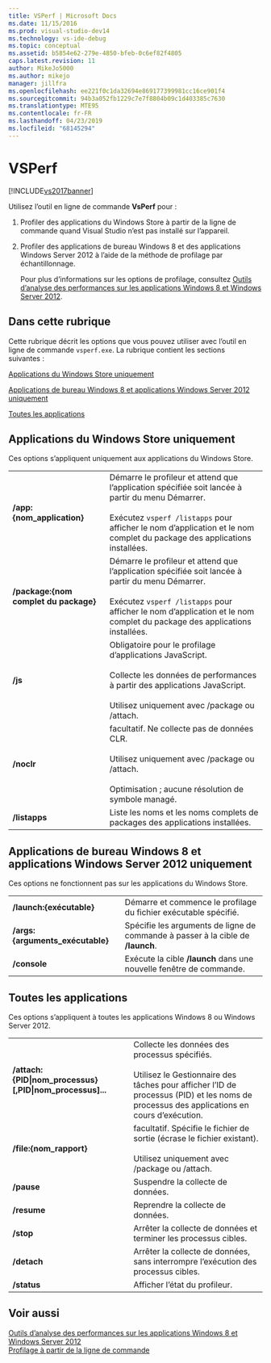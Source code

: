 ```yaml
---
title: VSPerf | Microsoft Docs
ms.date: 11/15/2016
ms.prod: visual-studio-dev14
ms.technology: vs-ide-debug
ms.topic: conceptual
ms.assetid: b5854e62-279e-4850-bfeb-0c6ef82f4805
caps.latest.revision: 11
author: MikeJo5000
ms.author: mikejo
manager: jillfra
ms.openlocfilehash: ee221f0c1da32694e869177399981cc16ce901f4
ms.sourcegitcommit: 94b3a052fb1229c7e7f8804b09c1d403385c7630
ms.translationtype: MTE95
ms.contentlocale: fr-FR
ms.lasthandoff: 04/23/2019
ms.locfileid: "68145294"
---
```

# <a name="vsperf"></a>VSPerf
[!INCLUDE[vs2017banner](../includes/vs2017banner.md)]

Utilisez l’outil en ligne de commande **VsPerf** pour :  
  
1. Profiler des applications du Windows Store à partir de la ligne de commande quand Visual Studio n’est pas installé sur l’appareil.  
  
2. Profiler des applications de bureau Windows 8 et des applications Windows Server 2012 à l’aide de la méthode de profilage par échantillonnage.  
  
   Pour plus d’informations sur les options de profilage, consultez [Outils d’analyse des performances sur les applications Windows 8 et Windows Server 2012](../profiling/performance-tools-on-windows-8-and-windows-server-2012-applications.md).  
  
## <a name="BKMK_In_this_topic"></a> Dans cette rubrique  
 Cette rubrique décrit les options que vous pouvez utiliser avec l’outil en ligne de commande `vsperf.exe`. La rubrique contient les sections suivantes :  
  
 [Applications du Windows Store uniquement](#BKMK_windows_store_apps_only)  
  
 [Applications de bureau Windows 8 et applications Windows Server 2012 uniquement](#BKMK_Windows_8_classic_applications_and_Windows_Server_2012_applications_only)  
  
 [Toutes les applications](#BKMK_All_applications)  
  
## <a name="BKMK_windows_store_apps_only"></a> Applications du Windows Store uniquement  
 Ces options s’appliquent uniquement aux applications du Windows Store.  
  
|||  
|-|-|  
|**/app:{nom_application}**|Démarre le profileur et attend que l’application spécifiée soit lancée à partir du menu Démarrer.<br /><br /> Exécutez `vsperf /listapps` pour afficher le nom d’application et le nom complet du package des applications installées.|  
|**/package:{nom complet du package}**|Démarre le profileur et attend que l’application spécifiée soit lancée à partir du menu Démarrer.<br /><br /> Exécutez `vsperf /listapps` pour afficher le nom d’application et le nom complet du package des applications installées.|  
|**/js**|Obligatoire pour le profilage d’applications JavaScript.<br /><br /> Collecte les données de performances à partir des applications JavaScript.<br /><br /> Utilisez uniquement avec /package ou /attach.|  
|**/noclr**|facultatif. Ne collecte pas de données CLR.<br /><br /> Utilisez uniquement avec /package ou /attach.<br /><br /> Optimisation ; aucune résolution de symbole managé.|  
|**/listapps**|Liste les noms et les noms complets de packages des applications installées.|  
  
## <a name="BKMK_Windows_8_classic_applications_and_Windows_Server_2012_applications_only"></a> Applications de bureau Windows 8 et applications Windows Server 2012 uniquement  
 Ces options ne fonctionnent pas sur les applications du Windows Store.  
  
|||  
|-|-|  
|**/launch:{exécutable}**|Démarre et commence le profilage du fichier exécutable spécifié.|  
|**/args:{arguments_exécutable}**|Spécifie les arguments de ligne de commande à passer à la cible de **/launch**.|  
|**/console**|Exécute la cible **/launch** dans une nouvelle fenêtre de commande.|  
  
## <a name="BKMK_All_applications"></a>Toutes les applications  
 Ces options s’appliquent à toutes les applications Windows 8 ou Windows Server 2012.  
  
|||  
|-|-|  
|**/attach:{PID&#124;nom_processus}[,PID&#124;nom_processus]...**|Collecte les données des processus spécifiés.<br /><br /> Utilisez le Gestionnaire des tâches pour afficher l’ID de processus (PID) et les noms de processus des applications en cours d’exécution.|  
|**/file:{nom_rapport}**|facultatif. Spécifie le fichier de sortie (écrase le fichier existant).<br /><br /> Utilisez uniquement avec /package ou /attach.|  
|**/pause**|Suspendre la collecte de données.|  
|**/resume**|Reprendre la collecte de données.|  
|**/stop**|Arrêter la collecte de données et terminer les processus cibles.|  
|**/detach**|Arrêter la collecte de données, sans interrompre l’exécution des processus cibles.|  
|**/status**|Afficher l’état du profileur.|  
  
## <a name="see-also"></a>Voir aussi  
 [Outils d’analyse des performances sur les applications Windows 8 et Windows Server 2012](../profiling/performance-tools-on-windows-8-and-windows-server-2012-applications.md)   
 [Profilage à partir de la ligne de commande](../profiling/using-the-profiling-tools-from-the-command-line.md)
